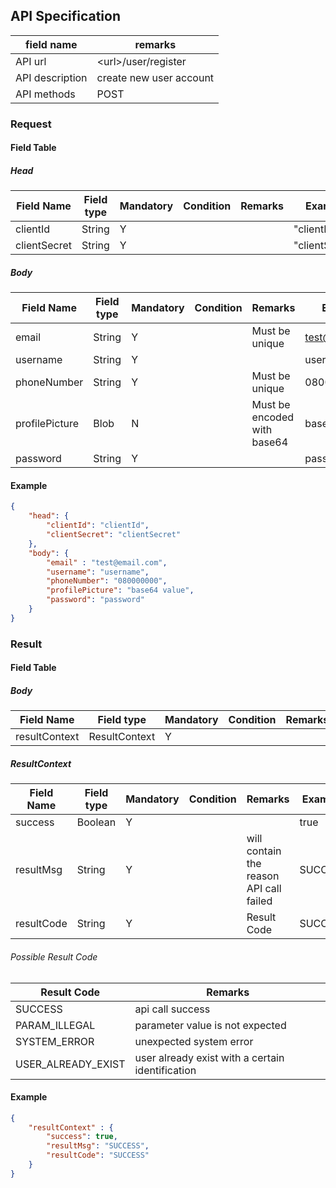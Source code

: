 ## API Specification

| field name      | remarks                 |
| --------------- | ----------------------- |
| API url         | \<url\>/user/register   |
| API description | create new user account |
| API methods     | POST                    |

### Request
#### Field Table

##### Head
| Field Name   | Field type | Mandatory | Condition | Remarks | Example        |
| ------------ | ---------- | --------- | --------- | ------- | -------------- |
| clientId     | String     | Y         |           |         | "clientId"     |
| clientSecret | String     | Y         |           |         | "clientSecret" |

##### Body

| Field Name     | Field type | Mandatory | Condition | Remarks                     | Example        |
| -------------- | ---------- | --------- | --------- | --------------------------- | -------------- |
| email          | String     | Y         |           | Must be unique              | test@email.com |
| username       | String     | Y         |           |                             | username       |
| phoneNumber    | String     | Y         |           | Must be unique              | 08000000       |
| profilePicture | Blob       | N         |           | Must be encoded with base64 | base64 value   |
| password       | String     | Y         |           |                             | password       |

#### Example

```json
{
    "head": {
        "clientId": "clientId",
        "clientSecret": "clientSecret"
    },
    "body": {
        "email" : "test@email.com",
        "username": "username",
        "phoneNumber": "080000000",
        "profilePicture": "base64 value",
        "password": "password"
    }
}
```

### Result
#### Field Table

##### Body


| Field Name    | Field type    | Mandatory | Condition | Remarks | Example |
| ------------- | ------------- | --------- | --------- | ------- | ------- |
| resultContext | ResultContext | Y         |           |         |         |

##### ResultContext

| Field Name | Field type | Mandatory | Condition | Remarks                                 | Example |
| ---------- | ---------- | --------- | --------- | --------------------------------------- | ------- |
| success    | Boolean    | Y         |           |                                         | true    |
| resultMsg  | String     | Y         |           | will contain the reason API call failed | SUCCESS |
| resultCode | String     | Y         |           | Result Code                             | SUCCESS |

###### Possible Result Code
| Result Code        | Remarks                                          |
| ------------------ | ------------------------------------------------ |
| SUCCESS            | api call success                                 |
| PARAM_ILLEGAL      | parameter value is not expected                  |
| SYSTEM_ERROR       | unexpected system error                          |
| USER_ALREADY_EXIST | user already exist with a certain identification |

#### Example

```json
{
    "resultContext" : {
        "success": true,
        "resultMsg": "SUCCESS",
        "resultCode": "SUCCESS"
    }
}
```
